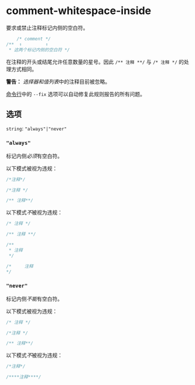 # comment-whitespace-inside

要求或禁止注释标记内侧的空白符。

```css
    /* comment */
/**  ↑         ↑
 * 这两个标记内侧的空白符 */
```

在注释的开头或结尾允许任意数量的星号。因此 `/** 注释 **/` 与 `/* 注释 */` 的处理方式相同。

**警告：** *选择器和值列表*中的注释目前被忽略。

[命令行](../../../docs/user-guide/cli.md#自动修复错误)中的 `--fix` 选项可以自动修复此规则报告的所有问题。

## 选项

`string`: `"always"|"never"`

### `"always"`

标记内侧*必须*有空白符。

以下模式被视为违规：

```css
/*注释*/
```

```css
/*注释 */
```

```css
/** 注释**/
```

以下模式*不*被视为违规：

```css
/* 注释 */
```

```css
/** 注释 **/
```

```css
/**
 * 注释
 */
```

```css
/*     注释
*/
```

### `"never"`

标记内侧*不能*有空白符。

以下模式被视为违规：

```css
/* 注释 */
```

```css
/*注释 */
```

```css
/** 注释**/
```

以下模式*不*被视为违规：

```css
/*注释*/
```

```css
/****注释****/
```
